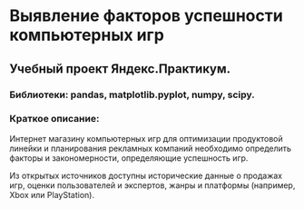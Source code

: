 # Выявление факторов успешности компьютерных игр
## Учебный проект Яндекс.Практикум.
### Библиотеки: pandas, matplotlib.pyplot, numpy, scipy.
### Краткое описание:
Интернет магазину компьютерных игр для оптимизации продуктовой линейки и планирования рекламных компаний необходимо определить факторы и закономерности, определяющие успешность игр.

Из открытых источников доступны исторические данные о продажах игр, оценки пользователей и экспертов, жанры и платформы (например, Xbox или PlayStation).
